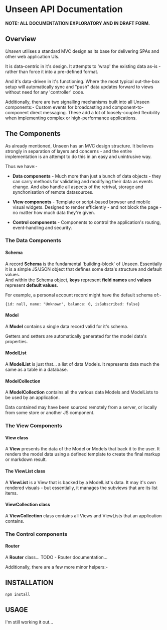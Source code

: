 # Unseen API Documentation

**NOTE: ALL DOCUMENTATION EXPLORATORY AND IN DRAFT FORM.**


## Overview

*Unseen* utilises a standard MVC design as its base for delivering SPAs and other web application UIs.  

It is data-centric in it's design.  It attempts to 'wrap' the existing data as-is - rather than force it into a pre-defined format.

And it's data-driven in it's functioning.  Where the most typical out-the-box setup will automatically sync and "push" data updates forward to views without need for any 'controller' code.

Additionally, there are two signalling mechanisms built into all Unseen components:- Custom events for broadcasting and component-to-component direct messaging.  These add a lot of loosely-coupled flexibility when implementing complex or high-performance applications.

## The Components

As already mentioned, Unseen has an MVC design structure.  It believes strongly in separation of layers and concerns - and the entire implementation is an attempt to do this in an easy and unintrusive way.

Thus we have:-

* **Data components** - Much more than just a bunch of data objects - they can carry methods for validating and modifying their data as events change.  And also handle all aspects of the retrival, storage and synchonisation of remote datasources.

* **View components** - Template or script-based browser and mobile visual widgets.  Designed to render efficiently - and not block the page - no matter how much data they're given.

* **Control components** - Components to control the application's routing, event-handling and security.

### The Data Components

#### Schema

A record **Schema** is the fundamental 'building-block' of Unseen.  Essentially it is a simple JS/JSON object that defines some data's structure and default values.  
And within the Schema object, **keys** represent **field names** and **values** represent **default values**.  

For example, a personal account record might have the default schema of:-

    {id: null, name: "Unknown", balance: 0, isSubscribed: false}


#### Model

A **Model** contains a single data record valid for it's schema.

Getters and setters are automatically generated for the model data's properties.

#### ModelList

A **ModelList** is just that... a list of data Models.  It represents data much the same as a table in a database.

#### ModelCollection

A **ModelCollection** contains all the various data Models and ModelLists to be used by an application.

Data contained may have been sourced remotely from a server, or locally from some store or another JS component.

### The View Components

#### View class

A **View** presents the data of the Model or Models that back it to the user.  It renders the model data using a defined template to create the final markup or markdown result.

#### The ViewList class

A **ViewList** is a View that is backed by a ModelList's data.  It may it's own rendered visuals - but essentially, it manages the subviews that are its list items.

#### ViewCollection class

A **ViewCollection** class contains all Views and ViewLists that an application contains.

### The Control components

#### Router

A **Router** class...
TODO - Router documentation...

Additionally, there are a few more minor helpers:-



## INSTALLATION

    npm install

## USAGE

I'm still working it out...
